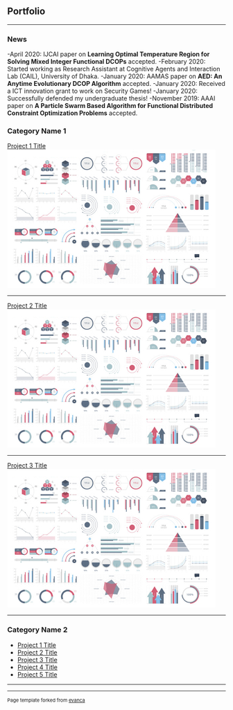 ## Portfolio

---

### News
-April 2020: IJCAI paper on **Learning Optimal Temperature Region for Solving Mixed Integer Functional DCOPs** accepted.
-February 2020: Started working as Research Assistant at Cognitive Agents and Interaction Lab (CAIL), University of Dhaka.
-January 2020: AAMAS paper on **AED: An Anytime Evolutionary DCOP Algorithm** accepted.
-January 2020: Received a ICT innovation grant to work on Security Games!
-January 2020: Successfully defended my undergraduate thesis!
-November 2019: AAAI paper on **A Particle Swarm Based Algorithm for Functional Distributed Constraint Optimization Problems** accepted.

### Category Name 1 

[Project 1 Title](/sample_page)
<img src="images/dummy_thumbnail.jpg?raw=true"/>

---
[Project 2 Title](/pdf/sample_presentation.pdf)
<img src="images/dummy_thumbnail.jpg?raw=true"/>

---
[Project 3 Title](http://example.com/)
<img src="images/dummy_thumbnail.jpg?raw=true"/>

---

### Category Name 2

- [Project 1 Title](http://example.com/)
- [Project 2 Title](http://example.com/)
- [Project 3 Title](http://example.com/)
- [Project 4 Title](http://example.com/)
- [Project 5 Title](http://example.com/)

---




---
<p style="font-size:11px">Page template forked from <a href="https://github.com/evanca/quick-portfolio">evanca</a></p>
<!-- Remove above link if you don't want to attibute -->
